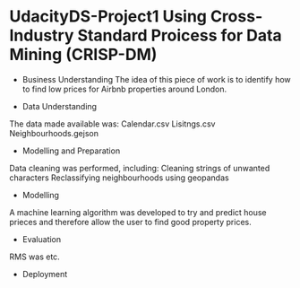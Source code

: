 # UdacityDS-Project1 Using Cross-Industry Standard Proicess for Data Mining (CRISP-DM)

- Business Understanding
The idea of this piece of work is to identify how to find low prices for Airbnb properties around London.

- Data Understanding

The data made available was:
Calendar.csv
Lisitngs.csv
Neighbourhoods.gejson

- Modelling and Preparation

Data cleaning was performed, including:
Cleaning strings of unwanted characters
Reclassifying neighbourhoods using geopandas

- Modelling

A machine learning algorithm was developed to try and predict house prieces and therefore allow 
the user to find good property prices.

- Evaluation

RMS was etc.

- Deployment

